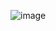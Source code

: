 ![image](https://github.com/eclason/ENCE_3210_uP_2024/assets/157821139/ad868e62-df94-4b9b-8689-3b54d15c1eba)
